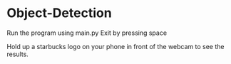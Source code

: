 # Object-Detection
Run the program using main.py
Exit by pressing space

Hold up a starbucks logo on your phone in front of the webcam to see the results.
